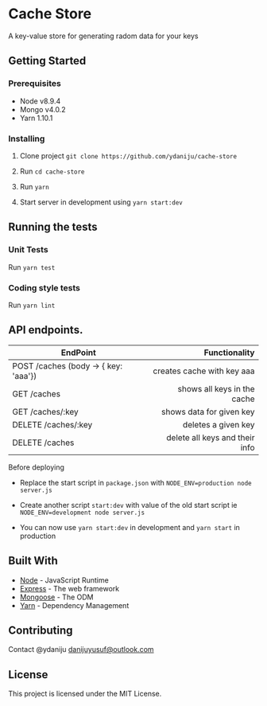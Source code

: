 # Cache Store

A key-value store for generating radom data for your keys

## Getting Started

### Prerequisites

- Node v8.9.4
- Mongo v4.0.2
- Yarn 1.10.1

### Installing

1. Clone project  `git clone https://github.com/ydaniju/cache-store`

2. Run `cd cache-store`

3. Run `yarn`

4. Start server in development using `yarn start:dev`

## Running the tests

### Unit Tests

Run `yarn test`

### Coding style tests

Run `yarn lint`

## API endpoints.

| EndPoint                                |   Functionality                      |
| --------------------------------------- | ------------------------------------:|
| POST /caches (body -> { key: 'aaa'})    | creates cache with key aaa           |
| GET /caches                             | shows all keys in the cache          |
| GET /caches/:key                        | shows data for given key             |
| DELETE /caches/:key                     | deletes a given key                  |
| DELETE /caches            							| delete all keys and their info       |


Before deploying

- Replace the start script in `package.json` with `NODE_ENV=production node server.js`

- Create another script `start:dev` with value of the old start script ie `NODE_ENV=development node server.js`

- You can now use `yarn start:dev` in development and `yarn start` in production

## Built With

* [Node](https://nodejs.org/) - JavaScript Runtime
* [Express](https://expressjs.com/) - The web framework
* [Mongoose](https://mongoosejs.com/) - The ODM
* [Yarn](https://yarnpkg.com/) - Dependency Management

## Contributing

Contact @ydaniju <danijuyusuf@outlook.com>

## License

This project is licensed under the MIT License.
